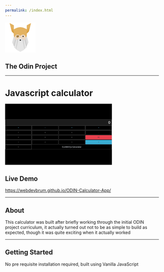 ```yaml
---
permalink: /index.html
---
```


<img src='readme-images/logo.png' width='100' height='100' alt='logo'/>

## The Odin Project 

---

# Javascript calculator 

<img src='readme-images/front.jpeg' width='350' height='200' alt='project preview'/>

## Live Demo

https://webdevbrum.github.io/ODIN-Calculator-App/

---

## About 

This calculator was built after briefly working through the initial ODIN project curriculum, it actually turned out not to be as simple to build as expected, though it was quite exciting when it actually worked

---

## Getting Started

No pre requisite installation required, built using Vanilla JavaScript
